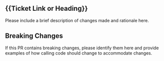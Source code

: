 ## {{Ticket Link or Heading}}

Please include a brief description of changes made and rationale here.

## Breaking Changes

If this PR contains breaking changes, please identify them here and provide examples of how calling code should change to accommodate changes.
